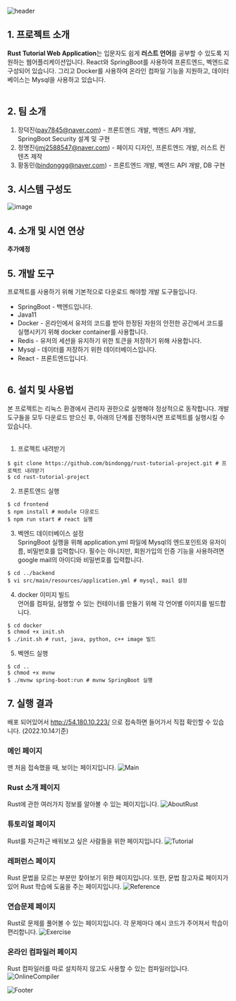 ![header](https://capsule-render.vercel.app/api?type=waving&color=F68400&height=100&section=header&text=Rust%20Tutorial%20Web%20Application&fontSize=40)

## 1. 프로젝트 소개

**Rust Tutorial Web Application**는 입문자도 쉽게 **러스트 언어**를 공부할 수 있도록 지원하는 웹어플리케이션입니다. React와 SpringBoot를 사용하여 프론트엔드, 벡엔드로 구성되어 있습니다. 그리고 Docker를 사용하여 온라인 컴파일 기능을 지원하고, 데이터베이스는 Mysql을 사용하고 있습니다.  
 <br>

## 2. 팀 소개

1.  장덕진(pay7845@naver.com) - 프론트엔드 개발, 백엔드 API 개발, SpringBoot Security 설계 및 구현
2.  정명진(jmj2588547@naver.com) - 페이지 디자인, 프론트엔드 개발, 러스트 컨텐츠 제작
3.  황동민(bindonggg@naver.com) - 프론트엔드 개발, 벡엔드 API 개발, DB 구현
    <br>

## 3. 시스템 구성도

![image](https://user-images.githubusercontent.com/64681410/193783821-4060f448-26c5-4124-b54e-6e4eecd74788.png)
<br>

## 4. 소개 및 시연 연상

**추가예정**
<br>

## 5. 개발 도구

프로젝트를 사용하기 위해 기본적으로 다운로드 해야할 개발 도구들입니다.

- SpringBoot - 백엔드입니다.
- Java11
- Docker - 온라인에서 유저의 코드를 받아 한정된 자원의 안전한 공간에서 코드를 실행시키기 위해 docker container를 사용합니다.
- Redis - 유저의 세션을 유지하기 위한 토큰을 저장하기 위해 사용합니다.
- Mysql - 데이터를 저장하기 위한 데이터베이스입니다.
- React - 프론트엔드입니다.  
  <br>

## 6. 설치 및 사용법

본 프로젝트는 리눅스 환경에서 관리자 권한으로 실행해야 정상적으로 동작합니다. 개발 도구들을 모두 다운로드 받으신 후, 아래의 단계를 진행하시면 프로젝트를 실행시킬 수 있습니다.  
 <br>

1.  프로젝트 내려받기

```shell
$ git clone https://github.com/bindongg/rust-tutorial-project.git # 프로젝트 내려받기
$ cd rust-tutorial-project
```

2.  프론트엔드 실행

```shell
$ cd frontend
$ npm install # module 다운로드
$ npm run start # react 실행
```

3.  벡엔드 데이터베이스 설정  
    SpringBoot 실행을 위해 application.yml 파일에 Mysql의 엔드포인트와 유저이름, 비밀번호를 입력합니다. 필수는 아니지만, 회원가입의 인증 기능을 사용하려면 google mail의 아이디와 비밀번호를 입력합니다.

```shell
$ cd ../backend
$ vi src/main/resources/application.yml # mysql, mail 설정
```

4.  docker 이미지 빌드  
    언어를 컴파일, 실행할 수 있는 컨테이너를 만들기 위해 각 언어별 이미지를 빌드합니다.

```shell
$ cd docker
$ chmod +x init.sh
$ ./init.sh # rust, java, python, c++ image 빌드
```

5.  벡엔드 실행

```shell
$ cd ..
$ chmod +x mvnw
$ ./mvnw spring-boot:run # mvnw SpringBoot 실행
```

## 7. 실행 결과

배포 되어있어서 http://54.180.10.223/ 으로 접속하면 들어가서 직접 확인할 수 있습니다. (2022.10.14기준)

### 메인 페이지

맨 처음 접속했을 때, 보이는 페이지입니다.
![Main](https://user-images.githubusercontent.com/64851797/195783411-ad5e35e1-4ff8-4d82-8310-8fe910e8602e.png)

### Rust 소개 페이지

Rust에 관한 여러가지 정보를 알아볼 수 있는 페이지입니다.
![AboutRust](https://user-images.githubusercontent.com/64851797/195783228-d97b74d7-7092-4421-aa0d-34127235b3f7.png)

### 튜토리얼 페이지

Rust를 차근차근 배워보고 싶은 사람들을 위한 페이지입니다.
![Tutorial](https://user-images.githubusercontent.com/64851797/195783448-8557f0c7-d544-4caf-985c-64a9dea2b60e.png)

### 레퍼런스 페이지

Rust 문법을 모르는 부분만 찾아보기 위한 페이지입니다.
또한, 문법 참고자료 페이지가 있어 Rust 학습에 도움을 주는 페이지입니다.
![Reference](https://user-images.githubusercontent.com/64851797/195783423-3d23ae70-f634-498e-b20c-4b13744eacb2.png)

### 연습문제 페이지

Rust로 문제를 풀어볼 수 있는 페이지입니다. 각 문제마다 예시 코드가 주어져서 학습이 편리합니다.
![Exercise](https://user-images.githubusercontent.com/64851797/195783439-213e68d1-5cb5-471e-af15-f5f0e83bc5e6.png)

### 온라인 컴파일러 페이지

Rust 컴파일러를 따로 설치하지 않고도 사용할 수 있는 컴파일러입니다.
![OnlineCompiler](https://user-images.githubusercontent.com/64851797/195783429-f056c802-91a9-4a49-a859-5a9fc9671510.png)

![Footer](https://capsule-render.vercel.app/api?type=waving&color=F68400&height=200&section=footer)
